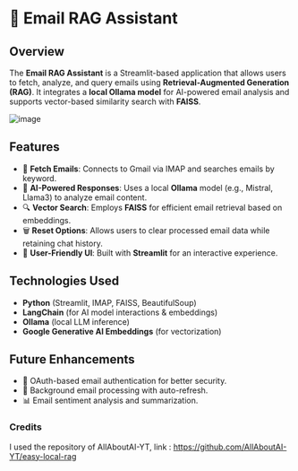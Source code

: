 # 📧 Email RAG Assistant

## Overview
The **Email RAG Assistant** is a Streamlit-based application that allows users to fetch, analyze, and query emails using **Retrieval-Augmented Generation (RAG)**. It integrates a **local Ollama model** for AI-powered email analysis and supports vector-based similarity search with **FAISS**.

![image](https://github.com/user-attachments/assets/94fa4b3e-caa6-42e9-bc21-3ee8ff865f3d)


## Features
- 📩 **Fetch Emails**: Connects to Gmail via IMAP and searches emails by keyword.
- 🧠 **AI-Powered Responses**: Uses a local **Ollama** model (e.g., Mistral, Llama3) to analyze email content.
- 🔍 **Vector Search**: Employs **FAISS** for efficient email retrieval based on embeddings.
- 🗑 **Reset Options**: Allows users to clear processed email data while retaining chat history.
- 🎨 **User-Friendly UI**: Built with **Streamlit** for an interactive experience.

## Technologies Used
- **Python** (Streamlit, IMAP, FAISS, BeautifulSoup)
- **LangChain** (for AI model interactions & embeddings)
- **Ollama** (local LLM inference)
- **Google Generative AI Embeddings** (for vectorization)

## Future Enhancements
- 📌 OAuth-based email authentication for better security.
- 🔄 Background email processing with auto-refresh.
- 📊 Email sentiment analysis and summarization.

### Credits

I used the repository of AllAboutAI-YT, link : https://github.com/AllAboutAI-YT/easy-local-rag
